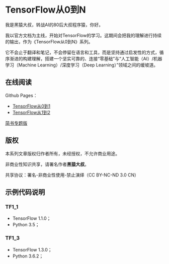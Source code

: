 # TensorFlow从0到N

我是黑猿大叔，转战AI的80后大叔程序猿，你好。

我以官方文档为主线，开始对TensorFlow的学习。这期间会把我的理解进行持续的输出，作为《TensorFlow从0到N》系列。

它不会止于翻译和笔记，不会停留在语言和工具，而是坚持通过启发性的方式，循序渐进的构建理解，搭建一个坚实可靠的、连接“零基础”与“人工智能（AI）/机器学习（Machine Learning）/深度学习（Deep Learning）”领域之间的缓坡道。

## 在线阅读

Github Pages：

- [TensorFlow从0到1](https://github.com/EthanYuan/TensorFlow-Zero-to-N/tree/master/TensorFlow%E4%BB%8E0%E5%88%B0N/TensorFlow%E4%BB%8E0%E5%88%B01)
- [TensorFlow从1到2](https://github.com/EthanYuan/TensorFlow-Zero-to-N/blob/master/TensorFlow%E4%BB%8E0%E5%88%B0N/TensorFlow%E4%BB%8E1%E5%88%B02/ML-2017-0-%E5%89%8D%E8%A8%80.md)

[简书专题版](http://www.jianshu.com/c/6f0ffe1b0097)

## 版权

本系列文章版权归作者所有，未经授权，不允许商业用途。

非商业性知识共享，请署名作者**黑猿大叔**。

共享协议：署名-非商业性使用-禁止演绎（CC BY-NC-ND 3.0 CN）

## 示例代码说明

### TF1_1

- TensorFlow 1.1.0；
- Python 3.5；

### TF1_3

- TensorFlow 1.3.0；
- Python 3.6.2；